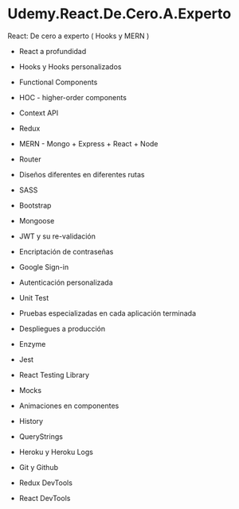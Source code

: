 # Udemy.React.De.Cero.A.Experto
React: De cero a experto ( Hooks y MERN )

- React a profundidad

- Hooks y Hooks personalizados

- Functional Components

- HOC - higher-order components

- Context API

- Redux

- MERN - Mongo + Express + React + Node

- Router

- Diseños diferentes en diferentes rutas

- SASS

- Bootstrap

- Mongoose

- JWT y su re-validación

- Encriptación de contraseñas

- Google Sign-in

- Autenticación personalizada

- Unit Test

- Pruebas especializadas en cada aplicación terminada

- Despliegues a producción

- Enzyme

- Jest

- React Testing Library

- Mocks

- Animaciones en componentes

- History

- QueryStrings

- Heroku y Heroku Logs

- Git y Github

- Redux DevTools

- React DevTools
